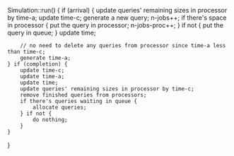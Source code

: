 Simulation::run() {
    if (arrival) {
        update queries' remaining sizes in processor by time-a;
        update time-c;
        generate a new query;
        n-jobs++;
        if there's space in processor {
            put the query in processor;
            n-jobs-proc++;
        } if not {
            put the query in queue;
        }
        update time;
        
        // no need to delete any queries from processor since time-a less than time-c;
        generate time-a;
    } if (completion) {
        update time-c;
        update time-a;
        update time;
        update queries' remaining sizes in processor by time-c;
        remove finished queries from processors;
        if there's queries waiting in queue {
            allocate queries;
        } if not {
            do nothing;
        }
    }
}
